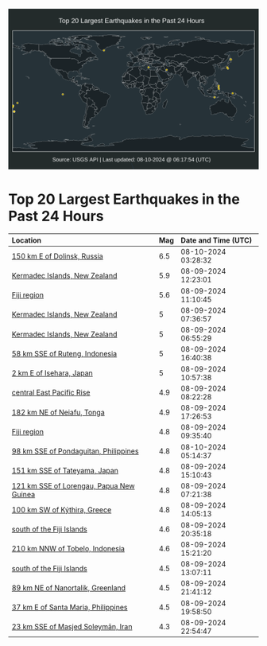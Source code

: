 ![Map](./map.png)

# Top 20 Largest Earthquakes in the Past 24 Hours

| Location | Mag | Date and Time (UTC) |
|:---|:---|:---|
| [150 km E of Dolinsk, Russia](https://earthquake.usgs.gov/earthquakes/eventpage/us6000nj9s) | 6.5 | 08-10-2024 03:28:32 |
| [Kermadec Islands, New Zealand](https://earthquake.usgs.gov/earthquakes/eventpage/us6000nj2k) | 5.9 | 08-09-2024 12:23:01 |
| [Fiji region](https://earthquake.usgs.gov/earthquakes/eventpage/us6000nj27) | 5.6 | 08-09-2024 11:10:45 |
| [Kermadec Islands, New Zealand](https://earthquake.usgs.gov/earthquakes/eventpage/us6000nj1g) | 5 | 08-09-2024 07:36:57 |
| [Kermadec Islands, New Zealand](https://earthquake.usgs.gov/earthquakes/eventpage/us6000nj15) | 5 | 08-09-2024 06:55:29 |
| [58 km SSE of Ruteng, Indonesia](https://earthquake.usgs.gov/earthquakes/eventpage/us6000nj4n) | 5 | 08-09-2024 16:40:38 |
| [2 km E of Isehara, Japan](https://earthquake.usgs.gov/earthquakes/eventpage/us6000nj24) | 5 | 08-09-2024 10:57:38 |
| [central East Pacific Rise](https://earthquake.usgs.gov/earthquakes/eventpage/us6000nj1m) | 4.9 | 08-09-2024 08:22:28 |
| [182 km NE of Neiafu, Tonga](https://earthquake.usgs.gov/earthquakes/eventpage/us6000nj59) | 4.9 | 08-09-2024 17:26:53 |
| [Fiji region](https://earthquake.usgs.gov/earthquakes/eventpage/us6000nj1t) | 4.8 | 08-09-2024 09:35:40 |
| [98 km SSE of Pondaguitan, Philippines](https://earthquake.usgs.gov/earthquakes/eventpage/us6000njam) | 4.8 | 08-10-2024 05:14:37 |
| [151 km SSE of Tateyama, Japan](https://earthquake.usgs.gov/earthquakes/eventpage/us6000nj3a) | 4.8 | 08-09-2024 15:10:43 |
| [121 km SSE of Lorengau, Papua New Guinea](https://earthquake.usgs.gov/earthquakes/eventpage/us6000nj1c) | 4.8 | 08-09-2024 07:21:38 |
| [100 km SW of Kýthira, Greece](https://earthquake.usgs.gov/earthquakes/eventpage/us6000nj2x) | 4.8 | 08-09-2024 14:05:13 |
| [south of the Fiji Islands](https://earthquake.usgs.gov/earthquakes/eventpage/us6000nj6u) | 4.6 | 08-09-2024 20:35:18 |
| [210 km NNW of Tobelo, Indonesia](https://earthquake.usgs.gov/earthquakes/eventpage/us6000nj3c) | 4.6 | 08-09-2024 15:21:20 |
| [south of the Fiji Islands](https://earthquake.usgs.gov/earthquakes/eventpage/us6000nj2s) | 4.5 | 08-09-2024 13:07:11 |
| [89 km NE of Nanortalik, Greenland](https://earthquake.usgs.gov/earthquakes/eventpage/us6000nj7a) | 4.5 | 08-09-2024 21:41:12 |
| [37 km E of Santa Maria, Philippines](https://earthquake.usgs.gov/earthquakes/eventpage/us6000nj6l) | 4.5 | 08-09-2024 19:58:50 |
| [23 km SSE of Masjed Soleymān, Iran](https://earthquake.usgs.gov/earthquakes/eventpage/us6000nj8f) | 4.3 | 08-09-2024 22:54:47 |
